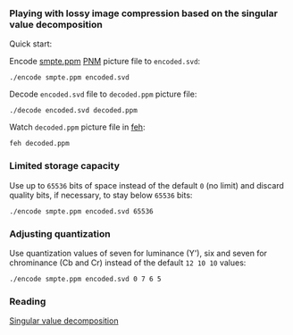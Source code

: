 ### Playing with lossy image compression based on the singular value decomposition

Quick start:

Encode [smpte.ppm](smpte.ppm) [PNM](https://en.wikipedia.org/wiki/Netpbm) picture file to ```encoded.svd```:

```
./encode smpte.ppm encoded.svd
```

Decode ```encoded.svd``` file to ```decoded.ppm``` picture file:

```
./decode encoded.svd decoded.ppm
```

Watch ```decoded.ppm``` picture file in [feh](https://feh.finalrewind.org/):

```
feh decoded.ppm
```

### Limited storage capacity

Use up to ```65536``` bits of space instead of the default ```0``` (no limit) and discard quality bits, if necessary, to stay below ```65536``` bits:

```
./encode smpte.ppm encoded.svd 65536
```

### Adjusting quantization

Use quantization values of seven for luminance (Y'), six and seven for chrominance (Cb and Cr) instead of the default ```12 10 10``` values:

```
./encode smpte.ppm encoded.svd 0 7 6 5
```

### Reading

[Singular value decomposition](https://en.wikipedia.org/wiki/Singular_value_decomposition)

